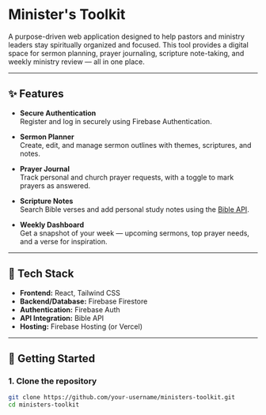 # Minister's Toolkit

A purpose-driven web application designed to help pastors and ministry leaders stay spiritually organized and focused. This tool provides a digital space for sermon planning, prayer journaling, scripture note-taking, and weekly ministry review — all in one place.

---

## ✨ Features

- **Secure Authentication**  
  Register and log in securely using Firebase Authentication.

- **Sermon Planner**  
  Create, edit, and manage sermon outlines with themes, scriptures, and notes.

- **Prayer Journal**  
  Track personal and church prayer requests, with a toggle to mark prayers as answered.

- **Scripture Notes**  
  Search Bible verses and add personal study notes using the [Bible API](https://bible-api.com/).

- **Weekly Dashboard**  
  Get a snapshot of your week — upcoming sermons, top prayer needs, and a verse for inspiration.

---

## 🔧 Tech Stack

- **Frontend:** React, Tailwind CSS  
- **Backend/Database:** Firebase Firestore  
- **Authentication:** Firebase Auth  
- **API Integration:** Bible API  
- **Hosting:** Firebase Hosting (or Vercel)

---

## 🚀 Getting Started

### 1. Clone the repository
```bash
git clone https://github.com/your-username/ministers-toolkit.git
cd ministers-toolkit
